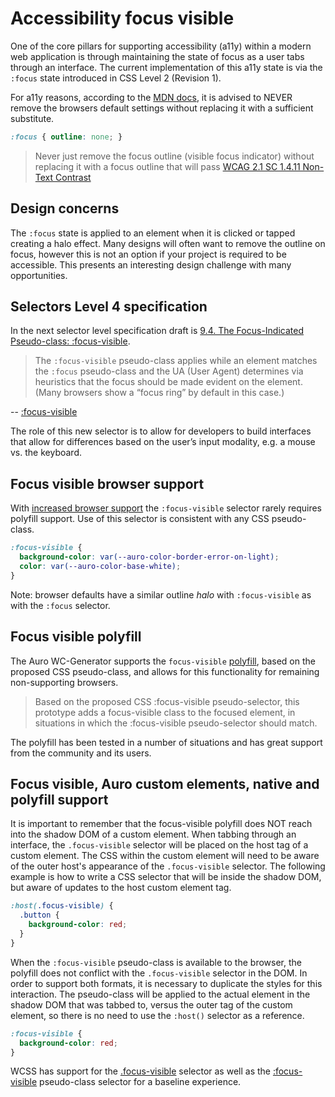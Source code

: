 # Accessibility focus visible

One of the core pillars for supporting accessibility (a11y) within a modern web application is through maintaining the state of focus as a user tabs through an interface. The current implementation of this a11y state is via the `:focus` state introduced in CSS Level 2 (Revision 1).

For a11y reasons, according to the [MDN docs](https://developer.mozilla.org/en-US/docs/Web/CSS/:focus#Accessibility_Concerns), it is advised to NEVER remove the browsers default settings without replacing it with a sufficient substitute.

```css
:focus { outline: none; }
```

> Never just remove the focus outline (visible focus indicator) without replacing it with a focus outline that will pass [WCAG 2.1 SC 1.4.11 Non-Text Contrast](https://www.w3.org/WAI/WCAG21/Understanding/non-text-contrast.html)

## Design concerns

The `:focus` state is applied to an element when it is clicked or tapped creating a halo effect. Many designs will often want to remove the outline on focus, however this is not an option if your project is required to be accessible. This presents an interesting design challenge with many opportunities.

## Selectors Level 4 specification

In the next selector level specification draft is [9.4. The Focus-Indicated Pseudo-class: :focus-visible](https://drafts.csswg.org/selectors-4/#the-focus-visible-pseudo).

> The `:focus-visible` pseudo-class applies while an element matches the `:focus` pseudo-class and the UA (User Agent) determines via heuristics that the focus should be made evident on the element. (Many browsers show a “focus ring” by default in this case.)

-- [:focus-visible](https://developer.mozilla.org/en-US/docs/Web/CSS/:focus-visible)

The role of this new selector is to allow for developers to build interfaces that allow for differences based on the user’s input modality, e.g. a mouse vs. the keyboard.

## Focus visible browser support

With [increased browser support](https://caniuse.com/?search=focus-visible) the `:focus-visible` selector rarely requires polyfill support. Use of this selector is consistent with any CSS pseudo-class.

```css
:focus-visible {
  background-color: var(--auro-color-border-error-on-light);
  color: var(--auro-color-base-white);
}
```

Note: browser defaults have a similar outline _halo_ with `:focus-visible` as with the `:focus` selector.

## Focus visible polyfill

The Auro WC-Generator supports the `focus-visible` [polyfill](https://www.npmjs.com/package/focus-visible), based on the proposed CSS pseudo-class, and allows for this functionality for remaining non-supporting browsers.

> Based on the proposed CSS :focus-visible pseudo-selector, this prototype adds a focus-visible class to the focused element, in situations in which the :focus-visible pseudo-selector should match.

The polyfill has been tested in a number of situations and has great support from the community and its users.

## Focus visible, Auro custom elements, native and polyfill support

It is important to remember that the focus-visible polyfill does NOT reach into the shadow DOM of a custom element. When tabbing through an interface, the `.focus-visible` selector will be placed on the host tag of a custom element. The CSS within the custom element will need to be aware of the outer host's appearance of the `.focus-visible` selector. The following example is how to write a CSS selector that will be inside the shadow DOM, but aware of updates to the host custom element tag.

```css
:host(.focus-visible) {
  .button {
    background-color: red;
  }
}
```

When the `:focus-visible` pseudo-class is available to the browser, the polyfill does not conflict with the `.focus-visible` selector in the DOM. In order to support both formats, it is necessary to duplicate the styles for this interaction. The pseudo-class will be applied to the actual element in the shadow DOM that was tabbed to, versus the outer tag of the custom element, so there is no need to use the `:host()` selector as a reference.

```css
:focus-visible {
  background-color: red;
}
```

WCSS has support for the [.focus-visible](https://alaskaairlines.github.io/WebCoreStyleSheets/#accessibility-css) selector as well as the [:focus-visible](https://alaskaairlines.github.iodocs/#core-css-#{$scope}%20*) pseudo-class selector for a baseline experience.
